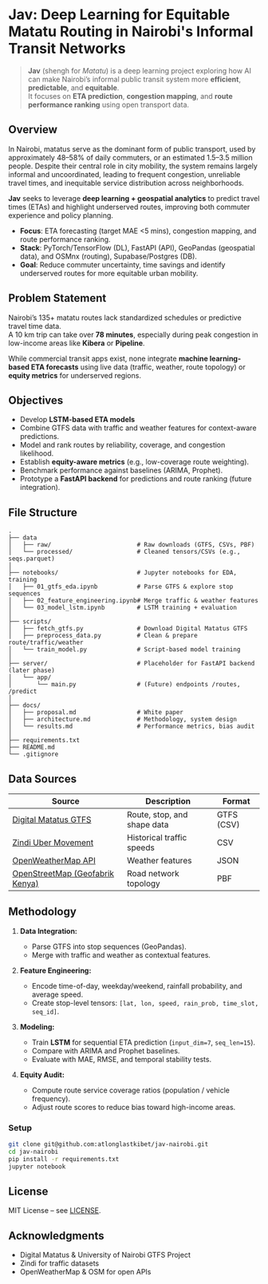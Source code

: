 # Jav: Deep Learning for Equitable Matatu Routing in Nairobi's Informal Transit Networks

> **Jav** (shengh for *Matatu*) is a deep learning project exploring how AI can make Nairobi’s informal public transit system more **efficient**, **predictable**, and **equitable**.  
> It focuses on **ETA prediction**, **congestion mapping**, and **route performance ranking** using open transport data.

## Overview

In Nairobi, matatus serve as the dominant form of public transport, used by approximately 48–58% of daily commuters, or an estimated 1.5–3.5 million people. Despite their central role in city mobility, the system remains largely informal and uncoordinated, leading to frequent congestion, unreliable travel times, and inequitable service distribution across neighborhoods.

**Jav** seeks to leverage **deep learning + geospatial analytics** to predict travel times (ETAs) and highlight underserved routes, improving both commuter experience and policy planning.

* **Focus**: ETA forecasting (target MAE <5 mins), congestion mapping, and route performance ranking.
* **Stack**: PyTorch/TensorFlow (DL), FastAPI (API), GeoPandas (geospatial data), and OSMnx (routing), Supabase/Postgres (DB).
* **Goal**: Reduce commuter uncertainty, time savings and identify underserved routes for more equitable urban mobility.

## Problem Statement

Nairobi’s 135+ matatu routes lack standardized schedules or predictive travel time data.  
A 10 km trip can take over **78 minutes**, especially during peak congestion in low-income areas like **Kibera** or **Pipeline**.  

While commercial transit apps exist, none integrate **machine learning-based ETA forecasts** using live data (traffic, weather, route topology) or **equity metrics** for underserved regions.

## Objectives

* Develop **LSTM-based ETA models** 
* Combine GTFS data with traffic and weather features for context-aware predictions. 
* Model and rank routes by reliability, coverage, and congestion likelihood. 
* Establish **equity-aware metrics** (e.g., low-coverage route weighting). 
* Benchmark performance against baselines (ARIMA, Prophet). 
* Prototype a **FastAPI backend** for predictions and route ranking (future integration).

## File Structure

```
.
├── data
│   ├── raw/                        # Raw downloads (GTFS, CSVs, PBF)
│   └── processed/                  # Cleaned tensors/CSVs (e.g., seqs.parquet)
│
├── notebooks/                      # Jupyter notebooks for EDA, training
│   ├── 01_gtfs_eda.ipynb           # Parse GTFS & explore stop sequences
│   ├── 02_feature_engineering.ipynb# Merge traffic & weather features
│   └── 03_model_lstm.ipynb         # LSTM training + evaluation
│
├── scripts/
│   ├── fetch_gtfs.py               # Download Digital Matatus GTFS
│   ├── preprocess_data.py          # Clean & prepare route/traffic/weather
│   └── train_model.py              # Script-based model training
│
├── server/                         # Placeholder for FastAPI backend (later phase)
│   └── app/
│       └── main.py                 # (Future) endpoints /routes, /predict
│
├── docs/
│   ├── proposal.md                 # White paper
│   ├── architecture.md             # Methodology, system design
│   └── results.md                  # Performance metrics, bias audit
│
├── requirements.txt
├── README.md
└── .gitignore
```

## Data Sources

| Source | Description | Format |
|--------|--------------|---------|
| [Digital Matatus GTFS](https://digitalmatatus.com/data) | Route, stop, and shape data | GTFS (CSV) |
| [Zindi Uber Movement](https://zindi.africa/competitions/traffic-jam-predicting-peoples-movement-into-nairobi) | Historical traffic speeds | CSV |
| [OpenWeatherMap API](https://openweathermap.org/history) | Weather features | JSON |
| [OpenStreetMap (Geofabrik Kenya)](https://download.geofabrik.de/africa/kenya.html) | Road network topology | PBF |

## Methodology

1. **Data Integration:**

   * Parse GTFS into stop sequences (GeoPandas).
   * Merge with traffic and weather as contextual features.

2. **Feature Engineering:**

   * Encode time-of-day, weekday/weekend, rainfall probability, and average speed.
   * Create stop-level tensors: `[lat, lon, speed, rain_prob, time_slot, seq_id]`.

3. **Modeling:**

   * Train **LSTM** for sequential ETA prediction (`input_dim=7`, `seq_len=15`).
   * Compare with ARIMA and Prophet baselines.
   * Evaluate with MAE, RMSE, and temporal stability tests.

4. **Equity Audit:**

   * Compute route service coverage ratios (population / vehicle frequency).
   * Adjust route scores to reduce bias toward high-income areas.

### Setup

```bash
git clone git@github.com:atlonglastkibet/jav-nairobi.git
cd jav-nairobi
pip install -r requirements.txt
jupyter notebook
```

## License

MIT License – see [LICENSE](LICENSE).

## Acknowledgments

* Digital Matatus & University of Nairobi GTFS Project
* Zindi for traffic datasets
* OpenWeatherMap & OSM for open APIs